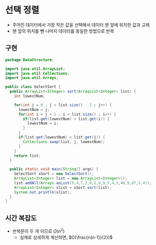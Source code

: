 # 선택 정렬

* 주어진 데이터에서 가장 작은 값을 선택해서 데이터 맨 앞에 위치한 값과 교체
* 맨 앞의 위치를 뺀 나머지 데이터를 동일한 방법으로 반복



## 구현

```java
package DataStructure;

import java.util.ArrayList;
import java.util.Collections;
import java.util.Arrays;

public class SelectSort {
  public ArrayList<Integer> sort(ArrayList<Integer> list) {
    int lowestNum;

    for(int j = 0 ; j < list.size() - 1 ; j++) {
      lowestNum = j;
      for(int i = j + 1 ; i < list.size() ; i++) {
        if(list.get(lowestNum) > list.get(i)) {
          lowestNum = i;
        }
      }
      if(list.get(lowestNum) < list.get(j)) {
        Collections.swap(list, j, lowestNum);
      }
    }
    return list;
  }

  public static void main(String[] args) {
    SelectSort sSort = new SelectSort();
    ArrayList<Integer> list = new ArrayList<Integer>();
    list.addAll(Arrays.asList(5,4,7,2,8,2,8,9,5,4,2,46,9,87,5,4));
    ArrayList<Integer> slist = sSort.sort(list);
    System.out.println(slist);
  }
}
```

## 시간 복잡도

* 반복문이 두 개 이므로 $O(n^2)$
  * 실제로 상세하게 계산하면, $O(\frac{n(n-1)}{2})$

